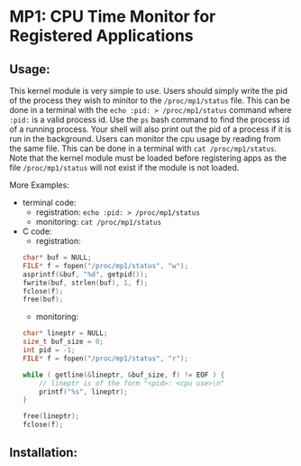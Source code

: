 # MP1: CPU Time Monitor for Registered Applications

## Usage:

This kernel module is very simple to use. Users should simply write the pid of the
process they wish to minitor to the `/proc/mp1/status` file. This can be done in a 
terminal with the `echo :pid: > /proc/mp1/status` command where `:pid:` is a valid
process id. Use the `ps` bash command to find the process id of a running process.
Your shell will also print out the pid of a process if it is run in the background.
Users can monitor the cpu usage by reading from the same file. This can be done
in a terminal with `cat /proc/mp1/status`. Note that the kernel module must be 
loaded before registering apps as the file `/proc/mp1/status` will not exist 
if the module is not loaded. 

More Examples:
* terminal code:
    - registration: `echo :pid: > /proc/mp1/status`
    - monitoring: `cat /proc/mp1/status`
* C code:
    - registration: 
    ```c
    char* buf = NULL;
    FILE* f = fopen("/proc/mp1/status", "w"); 
    asprintf(&buf, "%d", getpid());
    fwrite(buf, strlen(buf), 1, f);
    fclose(f);
    free(buf);
    ```
    - monitoring: 
    ```c
	char* lineptr = NULL;
	size_t buf_size = 0;
	int pid = -1;
	FILE* f = fopen("/proc/mp1/status", "r");

	while ( getline(&lineptr, &buf_size, f) != EOF ) {
        // lineptr is of the form "<pid>: <cpu use>\n"
        printf("%s", lineptr);
	}

	free(lineptr);
	fclose(f);
    ```

## Installation:
